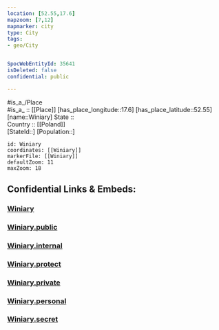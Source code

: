 ```yaml
---
location: [52.55,17.6] 
mapzoom: [7,12] 
mapmarker: city 
type: City
tags:
- geo/City


SpocWebEntityId: 35641
isDeleted: false
confidential: public

---
```

#is_a_/Place  
#is_a_ :: [[Place]] 
[has_place_longitude::17.6] 
[has_place_latitude::52.55] 
[name::Winiary] 
State ::  
Country :: [[Poland]]  
[StateId::] 
[Population::] 



```leaflet
id: Winiary
coordinates: [[Winiary]] 
markerFile: [[Winiary]] 
defaultZoom: 11 
maxZoom: 18
```


## Confidential Links & Embeds: 

### [Winiary](/_Standards/Earth/Continent/Europe/Europe~East/Poland/Provinces~Poland/Greater_Poland/City/Winiary.md) 

### [Winiary.public](/_public/Earth/Continent/Europe/Europe~East/Poland/Provinces~Poland/Greater_Poland/City/Winiary.public.md) 

### [Winiary.internal](/_internal/Earth/Continent/Europe/Europe~East/Poland/Provinces~Poland/Greater_Poland/City/Winiary.internal.md) 

### [Winiary.protect](/_protect/Earth/Continent/Europe/Europe~East/Poland/Provinces~Poland/Greater_Poland/City/Winiary.protect.md) 

### [Winiary.private](/_private/Earth/Continent/Europe/Europe~East/Poland/Provinces~Poland/Greater_Poland/City/Winiary.private.md) 

### [Winiary.personal](/_personal/Earth/Continent/Europe/Europe~East/Poland/Provinces~Poland/Greater_Poland/City/Winiary.personal.md) 

### [Winiary.secret](/_secret/Earth/Continent/Europe/Europe~East/Poland/Provinces~Poland/Greater_Poland/City/Winiary.secret.md)

